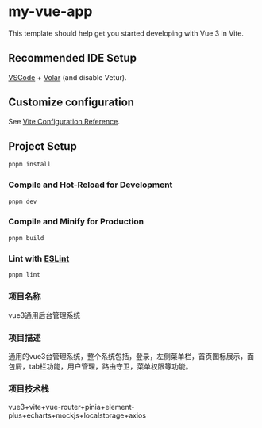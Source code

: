 # my-vue-app

This template should help get you started developing with Vue 3 in Vite.

## Recommended IDE Setup

[VSCode](https://code.visualstudio.com/) + [Volar](https://marketplace.visualstudio.com/items?itemName=Vue.volar) (and disable Vetur).

## Customize configuration

See [Vite Configuration Reference](https://vite.dev/config/).

## Project Setup

```sh
pnpm install
```

### Compile and Hot-Reload for Development

```sh
pnpm dev
```

### Compile and Minify for Production

```sh
pnpm build
```

### Lint with [ESLint](https://eslint.org/)

```sh
pnpm lint
```
### 项目名称
vue3通用后台管理系统

### 项目描述
通用的vue3台管理系统，整个系统包括，登录，左侧菜单栏，首页图标展示，面包屑，tab栏功能，用户管理，路由守卫，菜单权限等功能。

### 项目技术栈
vue3+vite+vue-router+pinia+element-plus+echarts+mockjs+localstorage+axios
